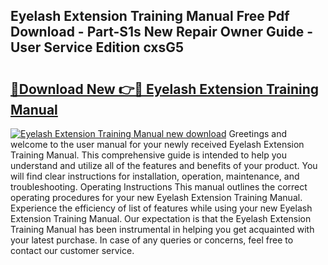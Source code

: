 ## Eyelash Extension Training Manual Free Pdf Download - Part-S1s New Repair Owner Guide - User Service Edition cxsG5

# <h2><a href="http://bc74913.oget.top/?id=Eyelash+Extension+Training+Manual">🔗Download New 👉🔴 Eyelash Extension Training Manual</a></h2>

[![Eyelash Extension Training Manual new download](https://i.imgur.com/5g1atiW.png)](http://bc74913.oget.top/?id=Eyelash+Extension+Training+Manual)
Greetings and welcome to the user manual for your newly received Eyelash Extension Training Manual. This comprehensive guide is intended to help you understand and utilize all of the features and benefits of your product. You will find clear instructions for installation, operation, maintenance, and troubleshooting. Operating Instructions This manual outlines the correct operating procedures for your new Eyelash Extension Training Manual. Experience the efficiency of list of features while using your new Eyelash Extension Training Manual. Our expectation is that the Eyelash Extension Training Manual has been instrumental in helping you get acquainted with your latest purchase. In case of any queries or concerns, feel free to contact our customer service.
